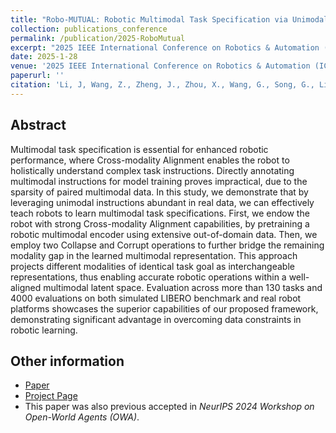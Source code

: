 ```yaml
---
title: "Robo-MUTUAL: Robotic Multimodal Task Specification via Unimodal Learning"
collection: publications_conference
permalink: /publication/2025-RoboMutual
excerpt: "2025 IEEE International Conference on Robotics & Automation (ICRA 2025)."
date: 2025-1-28
venue: '2025 IEEE International Conference on Robotics & Automation (ICRA 2025).'
paperurl: ''
citation: 'Li, J, Wang, Z., Zheng, J., Zhou, X., Wang, G., Song, G., Liu, Y., Liu, J., Zhang, Y., <b>Zhan, X.</b> Robo-MUTUAL: Robotic Multimodal Task Specification via Unimodal Learning. <i>2025 IEEE International Conference on Robotics & Automation (ICRA 2025)</i>.'
---
```


Abstract
---
 Multimodal task specification is essential for enhanced robotic performance, where Cross-modality Alignment enables the robot to holistically understand complex task instructions. Directly annotating multimodal instructions for model training proves impractical, due to the sparsity of paired multimodal data. In this study, we demonstrate that by leveraging unimodal instructions abundant in real data, we can effectively teach robots to learn multimodal task specifications. First, we endow the robot with strong Cross-modality Alignment capabilities, by pretraining a  robotic multimodal encoder using extensive out-of-domain data. Then, we employ two Collapse and Corrupt operations to further bridge the remaining modality gap in the learned multimodal representation. This approach projects different modalities of identical task goal as interchangeable representations, thus enabling accurate robotic operations within a well-aligned multimodal latent space. Evaluation across more than 130 tasks and 4000 evaluations on both simulated LIBERO benchmark and real robot platforms showcases the superior capabilities of our proposed framework, demonstrating significant advantage in overcoming data constraints in robotic learning.

Other information
---
* [Paper](https://arxiv.org/pdf/2410.01529v1)
* [Project Page](https://zh1hao.wang/Robo_MUTUAL/)
* This paper was also previous accepted in <i>NeurIPS 2024 Workshop on Open-World Agents (OWA)</i>.